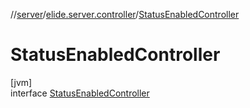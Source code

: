 //[server](../../../index.md)/[elide.server.controller](../index.md)/[StatusEnabledController](index.md)

# StatusEnabledController

[jvm]\
interface [StatusEnabledController](index.md)
